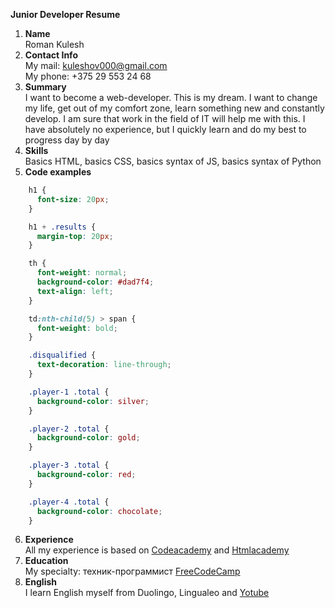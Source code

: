 **Junior Developer Resume**
1. **Name**<br/>Roman Kulesh  
2. **Contact Info**<br/>My mail: kuleshov000@gmail.com<br/>My phone: +375 29 553 24 68
3. **Summary**<br/>I want to become a web-developer. This is my dream. I want to change my life, get out of my comfort zone, learn something new and constantly develop. I am sure that work in the field of IT will help me with this. I have absolutely no experience, but I quickly learn and do my best to progress day by day
4. **Skills**<br/>Basics HTML, basics CSS, basics syntax of JS, basics syntax of Python
5. **Code examples**<br/>
```css  
    h1 {
      font-size: 20px;
    }

    h1 + .results {
      margin-top: 20px;
    }

    th {
      font-weight: normal;
      background-color: #dad7f4;
      text-align: left;
    }

    td:nth-child(5) > span {
      font-weight: bold;
    }

    .disqualified {
      text-decoration: line-through;
    }

    .player-1 .total {
      background-color: silver;
    }

    .player-2 .total {
      background-color: gold;
    }

    .player-3 .total {
      background-color: red;
    }

    .player-4 .total {
      background-color: chocolate;
    }  
```
6. **Experience**<br/>All my experience is based on  [Codeacademy](https://www.codecademy.com/) and [Htmlacademy](https://htmlacademy.ru/)  
7. **Education**<br/>My specialty: техник-программист
   [FreeCodeCamp](https://www.youtube.com/channel/UC8butISFwT-Wl7EV0hUK0BQ)
8. **English**<br/>I learn English myself from Duolingo, Lingualeo and [Yotube](https://www.youtube.com/channel/UC_3oKG5Szq-m6Xz-MjRZgpw)
